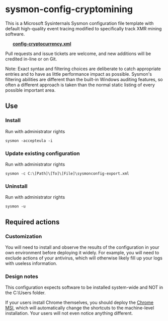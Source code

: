# sysmon-config-cryptomining #

This is a Microsoft Sysinternals Sysmon configuration file template with default high-quality event tracing modified to specifically track XMR mining software.

&nbsp;&nbsp;&nbsp;&nbsp;&nbsp;&nbsp;**[config-cryptocurrency.xml](https://github.com/ryanku98/sysmon-configs/blob/master/config-cryptocurrency.xml)**

Pull requests and issue tickets are welcome, and new additions will be credited in-line or on Git.

Note: Exact syntax and filtering choices are deliberate to catch appropriate entries and to have as little performance impact as possible. Sysmon's filtering abilities are different than the built-in Windows auditing features, so often a different approach is taken than the normal static listing of every possible important area.

## Use ##
### Install ###
Run with administrator rights
~~~~
sysmon -accepteula -i
~~~~

### Update existing configuration ###
Run with administrator rights
~~~~
sysmon -c C:\[Path]\[To]\[File]\sysmonconfig-export.xml
~~~~

### Uninstall ###
Run with administrator rights
~~~~
sysmon -u
~~~~

## Required actions ##
### Customization ###
You will need to install and observe the results of the configuration in your own environment before deploying it widely. For example, you will need to exclude actions of your antivirus, which will otherwise likely fill up your logs with useless information.

### Design notes ###
This configuration expects software to be installed system-wide and NOT in the C:\Users folder.

If your users install Chrome themselves, you should deploy the [Chrome MSI](https://enterprise.google.com/chrome/chrome-browser/), which will automatically change the shortcuts to the machine-level installation. Your users will not even notice anything different.
